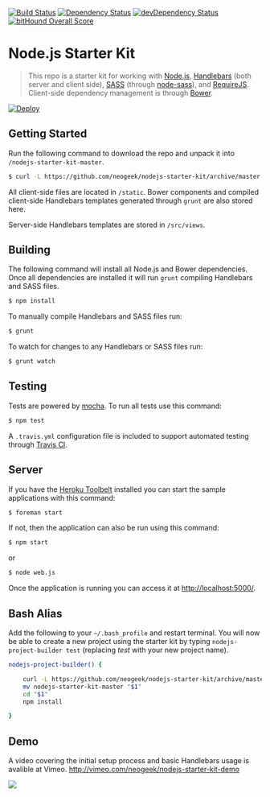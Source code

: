 [![Build Status](https://travis-ci.org/neogeek/nodejs-starter-kit.svg?branch=master)](https://travis-ci.org/neogeek/nodejs-starter-kit)
[![Dependency Status](https://david-dm.org/neogeek/nodejs-starter-kit.svg)](https://david-dm.org/neogeek/nodejs-starter-kit)
[![devDependency Status](https://david-dm.org/neogeek/nodejs-starter-kit/dev-status.svg)](https://david-dm.org/neogeek/nodejs-starter-kit#info=devDependencies)
[![bitHound Overall Score](https://www.bithound.io/github/neogeek/nodejs-starter-kit/badges/score.svg)](https://www.bithound.io/github/neogeek/nodejs-starter-kit)

# Node.js Starter Kit

> This repo is a starter kit for working with [Node.js](http://nodejs.org), [Handlebars](http://handlebarsjs.com) (both server and client side), [SASS](http://sass-lang.com) (through [node-sass](https://github.com/sass/node-sass)), and [RequireJS](http://requirejs.org). Client-side dependency management is through [Bower](http://bower.io).

[![Deploy](https://www.herokucdn.com/deploy/button.svg)](https://heroku.com/deploy)

## Getting Started

Run the following command to download the repo and unpack it into `/nodejs-starter-kit-master`.

```bash
$ curl -L https://github.com/neogeek/nodejs-starter-kit/archive/master.tar.gz | tar -xz
```

All client-side files are located in `/static`. Bower components and compiled client-side Handlebars templates generated through `grunt` are also stored here.

Server-side Handlebars templates are stored in `/src/views`.

## Building

The following command will install all Node.js and Bower dependencies. Once all dependencies are installed it will run `grunt` compiling Handlebars and SASS files.

```bash
$ npm install
```

To manually compile Handlebars and SASS files run:

```bash
$ grunt
```

To watch for changes to any Handlebars or SASS files run:

```bash
$ grunt watch
```

## Testing

Tests are powered by [mocha](http://mochajs.org/). To run all tests use this command:

```bash
$ npm test
```

A `.travis.yml` configuration file is included to support automated testing through [Travis CI](https://travis-ci.org).

## Server

If you have the [Heroku Toolbelt](https://toolbelt.heroku.com) installed you can start the sample applications with this command:

```bash
$ foreman start
```

If not, then the application can also be run using this command:

```bash
$ npm start
```

or

```bash
$ node web.js
```

Once the application is running you can access it at <http://localhost:5000/>.

## Bash Alias

Add the following to your `~/.bash_profile` and restart terminal. You will now be able to create a new project using the starter kit by typing `nodejs-project-builder test` (replacing _test_ with your new project name).

```bash
nodejs-project-builder() {

    curl -L https://github.com/neogeek/nodejs-starter-kit/archive/master.tar.gz | tar -xz
    mv nodejs-starter-kit-master "$1"
    cd "$1"
    npm install

}
```

## Demo

A video covering the initial setup process and basic Handlebars usage is avalible at Vimeo. <http://vimeo.com/neogeek/nodejs-starter-kit-demo>

[![](http://i.vimeocdn.com/video/484145719_1280.jpg)](http://vimeo.com/neogeek/nodejs-starter-kit-demo)
